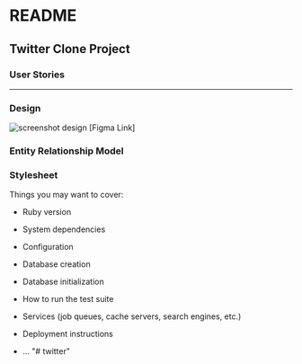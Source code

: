 # README

## Twitter Clone Project

### User Stories

***

### Design

![screenshot design](/docs/images/figma.png)
[Figma Link]

### Entity Relationship Model

### Stylesheet

Things you may want to cover:

* Ruby version

* System dependencies

* Configuration

* Database creation

* Database initialization

* How to run the test suite

* Services (job queues, cache servers, search engines, etc.)

* Deployment instructions

* ...
"# twitter" 

